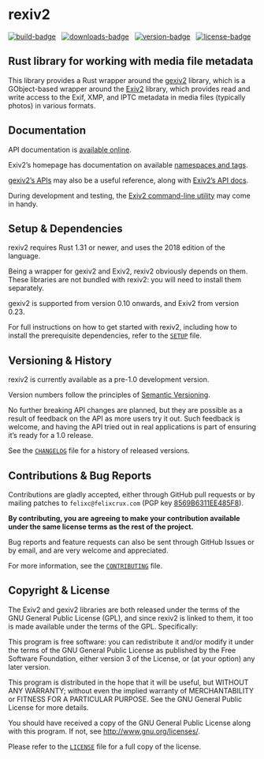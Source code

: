 rexiv2
======

[![build-badge][]][build] &nbsp;
[![downloads-badge][]][crates-io] &nbsp;
[![version-badge][]][crates-io] &nbsp;
[![license-badge][]][license] &nbsp;

[build]: https://travis-ci.org/felixc/rexiv2
[build-badge]: https://img.shields.io/travis/felixc/rexiv2.svg
[crates-io]: https://crates.io/crates/rexiv2
[downloads-badge]: https://img.shields.io/crates/d/rexiv2.svg
[version-badge]: https://img.shields.io/crates/v/rexiv2.svg
[license]: https://github.com/felixc/rexiv2/blob/master/LICENSE
[license-badge]: https://img.shields.io/crates/l/rexiv2.svg


Rust library for working with media file metadata
-------------------------------------------------

This library provides a Rust wrapper around the [gexiv2][gexiv2] library,
which is a GObject-based wrapper around the [Exiv2][exiv2] library, which
provides read and write access to the Exif, XMP, and IPTC metadata in media
files (typically photos) in various formats.

[gexiv2]: https://wiki.gnome.org/Projects/gexiv2
[exiv2]:  http://www.exiv2.org/


Documentation
-------------

API documentation is [available online][rexiv2-doc].

Exiv2’s homepage has documentation on available [namespaces and tags][tags-doc].

[gexiv2’s APIs][gexiv2-api] may also be a useful reference, along with [Exiv2’s
API docs][exiv2-api].

During development and testing, the [Exiv2 command-line utility][exiv2-cli] may
come in handy.

[rexiv2-doc]: https://felixcrux.com/files/doc/rexiv2/
[tags-doc]:   http://exiv2.org/metadata.html
[gexiv2-api]: https://git.gnome.org/browse/gexiv2/tree/gexiv2/gexiv2-metadata.h
[exiv2-api]:  http://exiv2.org/doc/index.html
[exiv2-cli]:  http://exiv2.org/manpage.html


Setup & Dependencies
--------------------

rexiv2 requires Rust 1.31 or newer, and uses the 2018 edition of the language.

Being a wrapper for gexiv2 and Exiv2, rexiv2 obviously depends on them. These
libraries are not bundled with rexiv2: you will need to install them separately.

gexiv2 is supported from version 0.10 onwards, and Exiv2 from version 0.23.

For full instructions on how to get started with rexiv2, including how to
install the prerequisite dependencies, refer to the [`SETUP`](SETUP.md) file.


Versioning & History
--------------------

rexiv2 is currently available as a pre-1.0 development version.

Version numbers follow the principles of [Semantic Versioning][semver].

No further breaking API changes are planned, but they are possible as a result
of feedback on the API as more users try it out. Such feedback is welcome, and
having the API tried out in real applications is part of ensuring it’s ready for
a 1.0 release.

See the [`CHANGELOG`](CHANGELOG.md) file for a history of released versions.

[semver]: http://semver.org/spec/v2.0.0.html


Contributions & Bug Reports
---------------------------

Contributions are gladly accepted, either through GitHub pull requests or by
mailing patches to `felixc@felixcrux.com` (PGP key [8569B6311EE485F8][pgp-key]).

**By contributing, you are agreeing to make your contribution available under
the same license terms as the rest of the project.**

Bug reports and feature requests can also be sent through GitHub Issues or by
email, and are very welcome and appreciated.

For more information, see the [`CONTRIBUTING`](CONTRIBUTING.md) file.

[pgp-key]: http://hkps.pool.sks-keyservers.net/pks/lookup?op=vindex&search=0x8569B6311EE485F8


Copyright & License
-------------------

The Exiv2 and gexiv2 libraries are both released under the terms of the GNU
General Public License (GPL), and since rexiv2 is linked to them, it too is
made available under the terms of the GPL. Specifically:

This program is free software: you can redistribute it and/or modify it
under the terms of the GNU General Public License as published by the Free
Software Foundation, either version 3 of the License, or (at your option)
any later version.

This program is distributed in the hope that it will be useful, but WITHOUT
ANY WARRANTY; without even the implied warranty of MERCHANTABILITY or FITNESS
FOR A PARTICULAR PURPOSE. See the GNU General Public License for more details.

You should have received a copy of the GNU General Public License along with
this program. If not, see <http://www.gnu.org/licenses/>.

Please refer to the [`LICENSE`](LICENSE) file for a full copy of the license.
